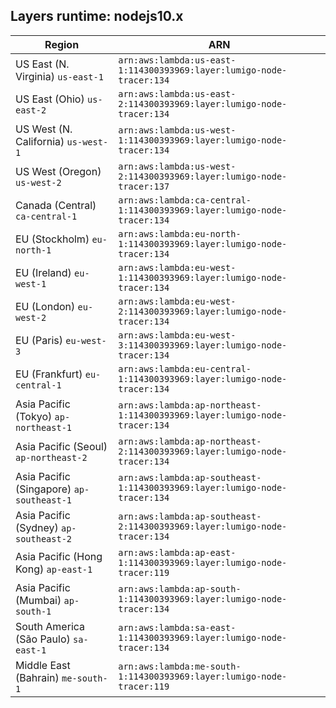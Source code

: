 Layers runtime: nodejs10.x
----
| Region | ARN |
| --- | --- |
|US East (N. Virginia)  `us-east-1`|`arn:aws:lambda:us-east-1:114300393969:layer:lumigo-node-tracer:134`|
|US East (Ohio)  `us-east-2`|`arn:aws:lambda:us-east-2:114300393969:layer:lumigo-node-tracer:134`|
|US West (N. California)  `us-west-1`|`arn:aws:lambda:us-west-1:114300393969:layer:lumigo-node-tracer:134`|
|US West (Oregon)  `us-west-2`|`arn:aws:lambda:us-west-2:114300393969:layer:lumigo-node-tracer:137`|
|Canada (Central)  `ca-central-1`|`arn:aws:lambda:ca-central-1:114300393969:layer:lumigo-node-tracer:134`|
|EU (Stockholm)  `eu-north-1`|`arn:aws:lambda:eu-north-1:114300393969:layer:lumigo-node-tracer:134`|
|EU (Ireland)  `eu-west-1`|`arn:aws:lambda:eu-west-1:114300393969:layer:lumigo-node-tracer:134`|
|EU (London)  `eu-west-2`|`arn:aws:lambda:eu-west-2:114300393969:layer:lumigo-node-tracer:134`|
|EU (Paris)  `eu-west-3`|`arn:aws:lambda:eu-west-3:114300393969:layer:lumigo-node-tracer:134`|
|EU (Frankfurt)  `eu-central-1`|`arn:aws:lambda:eu-central-1:114300393969:layer:lumigo-node-tracer:134`|
|Asia Pacific (Tokyo)  `ap-northeast-1`|`arn:aws:lambda:ap-northeast-1:114300393969:layer:lumigo-node-tracer:134`|
|Asia Pacific (Seoul)  `ap-northeast-2`|`arn:aws:lambda:ap-northeast-2:114300393969:layer:lumigo-node-tracer:134`|
|Asia Pacific (Singapore)  `ap-southeast-1`|`arn:aws:lambda:ap-southeast-1:114300393969:layer:lumigo-node-tracer:134`|
|Asia Pacific (Sydney)  `ap-southeast-2`|`arn:aws:lambda:ap-southeast-2:114300393969:layer:lumigo-node-tracer:134`|
|Asia Pacific (Hong Kong)  `ap-east-1`|`arn:aws:lambda:ap-east-1:114300393969:layer:lumigo-node-tracer:119`|
|Asia Pacific (Mumbai)  `ap-south-1`|`arn:aws:lambda:ap-south-1:114300393969:layer:lumigo-node-tracer:134`|
|South America (São Paulo)  `sa-east-1`|`arn:aws:lambda:sa-east-1:114300393969:layer:lumigo-node-tracer:134`|
|Middle East (Bahrain)  `me-south-1`|`arn:aws:lambda:me-south-1:114300393969:layer:lumigo-node-tracer:119`|
